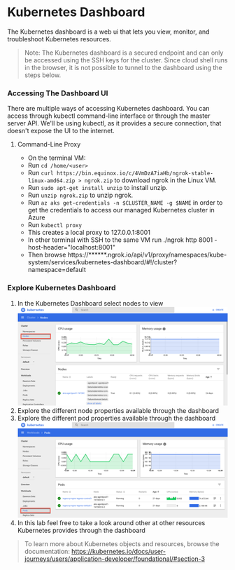 # Kubernetes Dashboard

The Kubernetes dashboard is a web ui that lets you view, monitor, and troubleshoot Kubernetes resources. 

> Note: The Kubernetes dashboard is a secured endpoint and can only be accessed using the SSH keys for the cluster. Since cloud shell runs in the browser, it is not possible to tunnel to the dashboard using the steps below.

### Accessing The Dashboard UI

There are multiple ways of accessing Kubernetes dashboard. You can access through kubectl command-line interface or through the master server API. We'll be using kubectl, as it provides a secure connection, that doesn't expose the UI to the internet.

1. Command-Line Proxy

    * On the terminal VM:
    * Run ```cd /home/<user>``` 
    * Run ```curl https://bin.equinox.io/c/4VmDzA7iaHb/ngrok-stable-linux-amd64.zip > ngrok.zip``` to download ngrok in the Linux VM.
    * Run ```sudo apt-get install unzip``` to install unzip.
    * Run ``` unzip ngrok.zip ``` to unzip ngrok.
    * Run ```az aks get-credentials -n $CLUSTER_NAME -g $NAME``` in order to get the credentials to access our managed Kubernetes cluster in Azure
    * Run ```kubectl proxy```
    * This creates a local proxy to 127.0.0.1:8001
    * In other terminal with SSH to the same VM run  ./ngrok http 8001 -host-header="localhost:8001"
    * Then browse  https://******.ngrok.io/api/v1/proxy/namespaces/kube-system/services/kubernetes-dashboard/#!/cluster?namespace=default

### Explore Kubernetes Dashboard

1. In the Kubernetes Dashboard select nodes to view
![](img/ui_nodes.png)
2. Explore the different node properties available through the dashboard
3. Explore the different pod properties available through the dashboard ![](img/ui_pods.png)
4. In this lab feel free to take a look around other at  other resources Kubernetes provides through the dashboard

> To learn more about Kubernetes objects and resources, browse the documentation: <https://kubernetes.io/docs/user-journeys/users/application-developer/foundational/#section-3>
